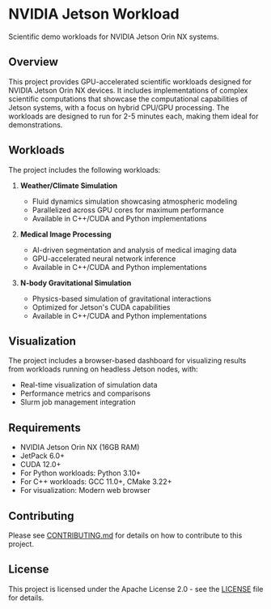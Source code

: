 # NVIDIA Jetson Workload

<!-- SPDX-License-Identifier: Apache-2.0 -->
<!-- Copyright 2024 nvidia-jetson-workload contributors -->

Scientific demo workloads for NVIDIA Jetson Orin NX systems.

## Overview

This project provides GPU-accelerated scientific workloads designed for NVIDIA Jetson Orin NX devices. It includes implementations of complex scientific computations that showcase the computational capabilities of Jetson systems, with a focus on hybrid CPU/GPU processing. The workloads are designed to run for 2-5 minutes each, making them ideal for demonstrations.

## Workloads

The project includes the following workloads:

1. **Weather/Climate Simulation**
   - Fluid dynamics simulation showcasing atmospheric modeling
   - Parallelized across GPU cores for maximum performance
   - Available in C++/CUDA and Python implementations

2. **Medical Image Processing**
   - AI-driven segmentation and analysis of medical imaging data
   - GPU-accelerated neural network inference
   - Available in C++/CUDA and Python implementations

3. **N-body Gravitational Simulation**
   - Physics-based simulation of gravitational interactions
   - Optimized for Jetson's CUDA capabilities
   - Available in C++/CUDA and Python implementations

## Visualization

The project includes a browser-based dashboard for visualizing results from workloads running on headless Jetson nodes, with:

- Real-time visualization of simulation data
- Performance metrics and comparisons
- Slurm job management integration

## Requirements

- NVIDIA Jetson Orin NX (16GB RAM)
- JetPack 6.0+
- CUDA 12.0+
- For Python workloads: Python 3.10+
- For C++ workloads: GCC 11.0+, CMake 3.22+
- For visualization: Modern web browser

## Contributing

Please see [CONTRIBUTING.md](CONTRIBUTING.md) for details on how to contribute to this project.

## License

This project is licensed under the Apache License 2.0 - see the [LICENSE](LICENSE) file for details.